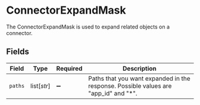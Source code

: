 # ConnectorExpandMask

The ConnectorExpandMask is used to expand related objects on a connector.


## Fields

| Field                                                                               | Type                                                                                | Required                                                                            | Description                                                                         |
| ----------------------------------------------------------------------------------- | ----------------------------------------------------------------------------------- | ----------------------------------------------------------------------------------- | ----------------------------------------------------------------------------------- |
| `paths`                                                                             | list[*str*]                                                                         | :heavy_minus_sign:                                                                  | Paths that you want expanded in the response. Possible values are "app_id" and "*". |